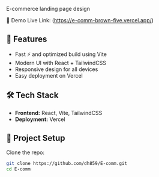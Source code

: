 E-commerce landing page design

 🚀 Demo
Live Link: (https://e-comm-brown-five.vercel.app/)

## 📌 Features
- Fast ⚡ and optimized build using Vite
- Modern UI with React + TailwindCSS
- Responsive design for all devices
- Easy deployment on Vercel

## 🛠️ Tech Stack
- **Frontend:** React, Vite, TailwindCSS  
- **Deployment:** Vercel  

## 📂 Project Setup

Clone the repo:
```bash
git clone https://github.com/dh859/E-comm.git
cd E-comm
